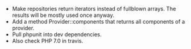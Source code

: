 * Make repositories return iterators instead of fullblown arrays. The results
  will be mostly used once anyway.
* Add a method Provider::components that returns all components of a provider.
* Pull phpunit into dev dependencies.
* Also check PHP 7.0 in travis.

